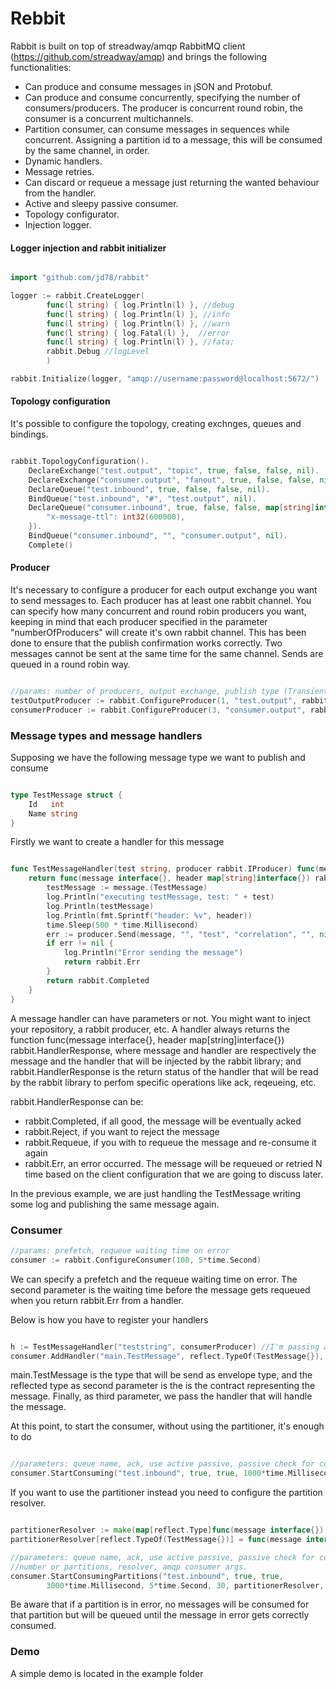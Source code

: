 # Rebbit

Rabbit is built on top of streadway/amqp RabbitMQ client (https://github.com/streadway/amqp) and brings the following functionalities:

- Can produce and consume messages in jSON and Protobuf.
- Can produce and consume concurrently, specifying the number of consumers/producers. The producer is concurrent round robin, the consumer is a concurrent multichannels.
- Partition consumer, can consume messages in sequences while concurrent. Assigning a partition id to a message, this will be consumed by the same channel, in order.
- Dynamic handlers.
- Message retries.
- Can discard or requeue a message just returning the wanted behaviour from the handler.
- Active and sleepy passive consumer.
- Topology configurator.
- Injection logger.

#### Logger injection and rabbit initializer

```go

import "github.com/jd78/rabbit"

logger := rabbit.CreateLogger(
		func(l string) { log.Println(l) }, //debug
		func(l string) { log.Println(l) }, //info
        func(l string) { log.Println(l) }, //warn
		func(l string) { log.Fatal(l) },  //error
		func(l string) { log.Println(l) }, //fata;
        rabbit.Debug //logLevel
        )

rabbit.Initialize(logger, "amqp://username:password@localhost:5672/")
```

#### Topology configuration

It's possible to configure the topology, creating exchnges, queues and bindings.

```go

rabbit.TopologyConfiguration().
    DeclareExchange("test.output", "topic", true, false, false, nil). 
    DeclareExchange("consumer.output", "fanout", true, false, false, nil).
    DeclareQueue("test.inbound", true, false, false, nil).
    BindQueue("test.inbound", "#", "test.output", nil).
    DeclareQueue("consumer.inbound", true, false, false, map[string]interface{}{
        "x-message-ttl": int32(600000),
    }).
    BindQueue("consumer.inbound", "", "consumer.output", nil).
    Complete()
```

#### Producer

It's necessary to configure a producer for each output exchange you want to send messages to. 
Each producer has at least one rabbit channel. You can specify how many concurrent and round robin producers you want, keeping in mind that each producer specified in the parameter "numberOfProducers" will create it's own rabbit channel. This has been done to ensure that the publish confirmation works correctly. Two messages cannot be sent at the same time for the same channel. Sends are queued in a round robin way.

```go

//params: number of producers, output exchange, publish type (Transient or Persistent), confirm publish
testOutputProducer := rabbit.ConfigureProducer(1, "test.output", rabbit.Transient, true)
consumerProducer := rabbit.ConfigureProducer(3, "consumer.output", rabbit.Transient, true)

```

### Message types and message handlers

Supposing we have the following message type we want to publish and consume

```go

type TestMessage struct {
	Id   int
	Name string
}

```

Firstly we want to create a handler for this message

```go

func TestMessageHandler(test string, producer rabbit.IProducer) func(message interface{}, header map[string]interface{}) rabbit.HandlerResponse {
	return func(message interface{}, header map[string]interface{}) rabbit.HandlerResponse {
		testMessage := message.(TestMessage)
		log.Println("executing testMessage, test: " + test)
		log.Println(testMessage)
		log.Println(fmt.Sprintf("header: %v", header))
		time.Sleep(500 * time.Millisecond)
		err := producer.Send(message, "", "test", "correlation", "", nil, rabbit.Json)
		if err != nil {
			log.Println("Error sending the message")
			return rabbit.Err
		}
		return rabbit.Completed
	}
}

```

A message handler can have parameters or not. You might want to inject your repository, a rabbit producer, etc.
A handler always returns the function func(message interface{}, header map[string]interface{}) rabbit.HandlerResponse, where message and handler are respectively the message and the handler that will be injected by the rabbit library; and rabbit.HandlerResponse is the return status of the handler that will be read by the rabbit library to perfom specific operations like ack, reqeueing, etc.

rabbit.HandlerResponse can be:
 - rabbit.Completed, if all good, the message will be eventually acked
 - rabbit.Reject, if you want to reject the message
 - rabbit.Requeue, if you with to requeue the message and re-consume it again
 - rabbit.Err, an error occurred. The message will be requeued or retried N time based on the client configuration that we are going to discuss later.

 In the previous example, we are just handling the TestMessage writing some log and publishing the same message again.

 ### Consumer

 ```go
//params: prefetch, requeue waiting time on error
consumer := rabbit.ConfigureConsumer(100, 5*time.Second)

 ```

 We can specify a prefetch and the requeue waiting time on error. The second parameter is the waiting time before the message gets requeued when you return rabbit.Err from a handler.

 Below is how you have to register your handlers

 ```go

h := TestMessageHandler("teststring", consumerProducer) //I'm passing a string and the producer dependency
consumer.AddHandler("main.TestMessage", reflect.TypeOf(TestMessage{}), h)

 ```

 main.TestMessage is the type that will be send as envelope type, and the reflected type as second parameter is the is the contract representing the message. Finally, as third parameter, we pass the handler that will handle the message.

 At this point, to start the consumer, without using the partitioner, it's enough to do

 ```go

//parameters: queue name, ack, use active passive, passive check for consumer interval, concurrent consumers, amqp consumer args
 consumer.StartConsuming("test.inbound", true, true, 1000*time.Millisecond, 1, nil)

 ```

If you want to use the partitioner instead you need to configure the partition resolver.

```go

partitionerResolver := make(map[reflect.Type]func(message interface{}) int64)
partitionerResolver[reflect.TypeOf(TestMessage{})] = func(message interface{}) int64 { return int64(message.(TestMessage).Id) }

//parameters: queue name, ack, use active passive, passive check for consumer interval, max time waiting on partition handler error, 
//number or partitions, resolver, amqp consumer args.
consumer.StartConsumingPartitions("test.inbound", true, true,
		3000*time.Millisecond, 5*time.Second, 30, partitionerResolver, nil)

```

Be aware that if a partition is in error, no messages will be consumed for that partition but will be queued until the message in error gets correctly consumed.

### Demo

A simple demo is located in the example folder
